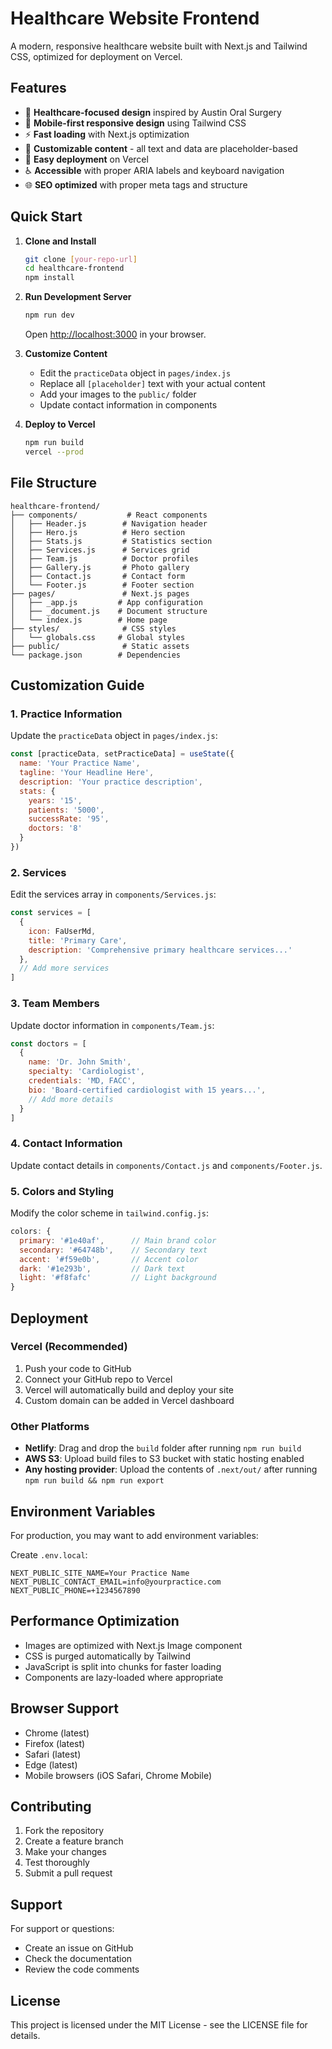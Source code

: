 # Healthcare Website Frontend

A modern, responsive healthcare website built with Next.js and Tailwind CSS, optimized for deployment on Vercel.

## Features

- 🏥 **Healthcare-focused design** inspired by Austin Oral Surgery
- 📱 **Mobile-first responsive design** using Tailwind CSS
- ⚡ **Fast loading** with Next.js optimization
- 🎨 **Customizable content** - all text and data are placeholder-based
- 🔧 **Easy deployment** on Vercel
- ♿ **Accessible** with proper ARIA labels and keyboard navigation
- 🌐 **SEO optimized** with proper meta tags and structure

## Quick Start

1. **Clone and Install**
   ```bash
   git clone [your-repo-url]
   cd healthcare-frontend
   npm install
   ```

2. **Run Development Server**
   ```bash
   npm run dev
   ```
   Open [http://localhost:3000](http://localhost:3000) in your browser.

3. **Customize Content**
   - Edit the `practiceData` object in `pages/index.js`
   - Replace all `[placeholder]` text with your actual content
   - Add your images to the `public/` folder
   - Update contact information in components

4. **Deploy to Vercel**
   ```bash
   npm run build
   vercel --prod
   ```

## File Structure

```
healthcare-frontend/
├── components/           # React components
│   ├── Header.js        # Navigation header
│   ├── Hero.js          # Hero section
│   ├── Stats.js         # Statistics section
│   ├── Services.js      # Services grid
│   ├── Team.js          # Doctor profiles
│   ├── Gallery.js       # Photo gallery
│   ├── Contact.js       # Contact form
│   └── Footer.js        # Footer section
├── pages/               # Next.js pages
│   ├── _app.js         # App configuration
│   ├── _document.js    # Document structure
│   └── index.js        # Home page
├── styles/              # CSS styles
│   └── globals.css     # Global styles
├── public/              # Static assets
└── package.json        # Dependencies
```

## Customization Guide

### 1. Practice Information
Update the `practiceData` object in `pages/index.js`:

```javascript
const [practiceData, setPracticeData] = useState({
  name: 'Your Practice Name',
  tagline: 'Your Headline Here',
  description: 'Your practice description',
  stats: {
    years: '15',
    patients: '5000',
    successRate: '95',
    doctors: '8'
  }
})
```

### 2. Services
Edit the services array in `components/Services.js`:

```javascript
const services = [
  {
    icon: FaUserMd,
    title: 'Primary Care',
    description: 'Comprehensive primary healthcare services...'
  },
  // Add more services
]
```

### 3. Team Members
Update doctor information in `components/Team.js`:

```javascript
const doctors = [
  {
    name: 'Dr. John Smith',
    specialty: 'Cardiologist',
    credentials: 'MD, FACC',
    bio: 'Board-certified cardiologist with 15 years...',
    // Add more details
  }
]
```

### 4. Contact Information
Update contact details in `components/Contact.js` and `components/Footer.js`.

### 5. Colors and Styling
Modify the color scheme in `tailwind.config.js`:

```javascript
colors: {
  primary: '#1e40af',      // Main brand color
  secondary: '#64748b',    // Secondary text
  accent: '#f59e0b',       // Accent color
  dark: '#1e293b',         // Dark text
  light: '#f8fafc'         // Light background
}
```

## Deployment

### Vercel (Recommended)
1. Push your code to GitHub
2. Connect your GitHub repo to Vercel
3. Vercel will automatically build and deploy your site
4. Custom domain can be added in Vercel dashboard

### Other Platforms
- **Netlify**: Drag and drop the `build` folder after running `npm run build`
- **AWS S3**: Upload build files to S3 bucket with static hosting enabled
- **Any hosting provider**: Upload the contents of `.next/out/` after running `npm run build && npm run export`

## Environment Variables

For production, you may want to add environment variables:

Create `.env.local`:
```
NEXT_PUBLIC_SITE_NAME=Your Practice Name
NEXT_PUBLIC_CONTACT_EMAIL=info@yourpractice.com
NEXT_PUBLIC_PHONE=+1234567890
```

## Performance Optimization

- Images are optimized with Next.js Image component
- CSS is purged automatically by Tailwind
- JavaScript is split into chunks for faster loading
- Components are lazy-loaded where appropriate

## Browser Support

- Chrome (latest)
- Firefox (latest)
- Safari (latest)
- Edge (latest)
- Mobile browsers (iOS Safari, Chrome Mobile)

## Contributing

1. Fork the repository
2. Create a feature branch
3. Make your changes
4. Test thoroughly
5. Submit a pull request

## Support

For support or questions:
- Create an issue on GitHub
- Check the documentation
- Review the code comments

## License

This project is licensed under the MIT License - see the LICENSE file for details.
